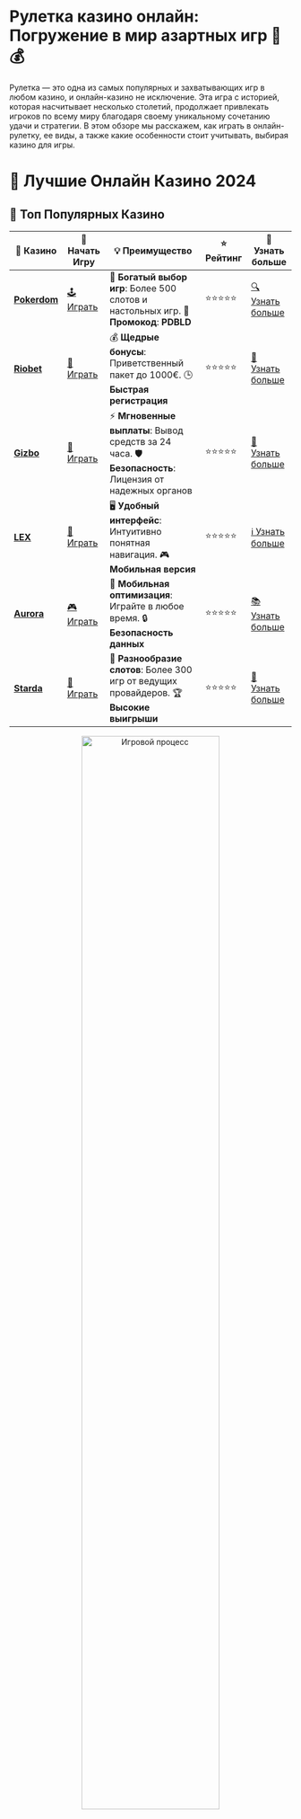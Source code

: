 # **Рулетка казино онлайн: Погружение в мир азартных игр 🎡💰**

Рулетка — это одна из самых популярных и захватывающих игр в любом казино, и онлайн-казино не исключение. Эта игра с историей, которая насчитывает несколько столетий, продолжает привлекать игроков по всему миру благодаря своему уникальному сочетанию удачи и стратегии. В этом обзоре мы расскажем, как играть в онлайн-рулетку, ее виды, а также какие особенности стоит учитывать, выбирая казино для игры.

# 🎰 Лучшие Онлайн Казино 2024

## 🌟 Топ Популярных Казино

| 🎲 **Казино** | 🔗 **Начать Игру** | 💡 **Преимущество** | ⭐ **Рейтинг** | 🔗 **Узнать больше** |
|--------------|---------------------|---------------------|----------------|----------------------|
| [**Pokerdom**](https://brandplay.link/4k77v2yx) | [🕹️ Играть](https://brandplay.link/4k77v2yx) | 🎉 **Богатый выбор игр**: Более 500 слотов и настольных игр. 🎁 **Промокод**: **PDBLD** | ⭐⭐⭐⭐⭐ | [🔍 Узнать больше](https://brandplay.link/4k77v2yx) |
| [**Riobet**](https://brandplay.link/7xBLTPyj) | [🎰 Играть](https://brandplay.link/7xBLTPyj) | 💰 **Щедрые бонусы**: Приветственный пакет до 1000€. 🕒 **Быстрая регистрация** | ⭐⭐⭐⭐⭐ | [📖 Узнать больше](https://brandplay.link/7xBLTPyj) |
| [**Gizbo**](https://brandplay.link/bprXw4YV) | [🎲 Играть](https://brandplay.link/bprXw4YV) | ⚡ **Мгновенные выплаты**: Вывод средств за 24 часа. 🛡️ **Безопасность**: Лицензия от надежных органов | ⭐⭐⭐⭐⭐ | [📝 Узнать больше](https://brandplay.link/bprXw4YV) |
| [**LEX**](https://brandplay.link/zW4hdDFV) | [🤑 Играть](https://brandplay.link/zW4hdDFV) | 🖥️ **Удобный интерфейс**: Интуитивно понятная навигация. 🎮 **Мобильная версия** | ⭐⭐⭐⭐⭐ | [ℹ️ Узнать больше](https://brandplay.link/zW4hdDFV) |
| [**Aurora**](https://10trafic-stat2.com/click/668546556bcc6313411604bd/6766/13032/subaccount) | [🎮 Играть](https://10trafic-stat2.com/click/668546556bcc6313411604bd/6766/13032/subaccount) | 📱 **Мобильная оптимизация**: Играйте в любое время. 🔒 **Безопасность данных** | ⭐⭐⭐⭐⭐ | [📚 Узнать больше](https://10trafic-stat2.com/click/668546556bcc6313411604bd/6766/13032/subaccount) |
| [**Starda**](https://brandplay.link/fB7xwRFL) | [🎯 Играть](https://brandplay.link/fB7xwRFL) | 🎰 **Разнообразие слотов**: Более 300 игр от ведущих провайдеров. 🏆 **Высокие выигрыши** | ⭐⭐⭐⭐⭐ | [🔎 Узнать больше](https://brandplay.link/fB7xwRFL) |

<div align="center">
    <img src="https://i.pinimg.com/originals/87/9e/b9/879eb9354dd0699582408b68f2e253b2.gif" alt="Игровой процесс" width="70%">
</div>

## 💎 Лучшие Бонусы и Акции

| 🎲 **Казино** | 🔗 **Начать Игру** | 💡 **Преимущество** | ⭐ **Рейтинг** | 🔗 **Узнать больше** |
|--------------|---------------------|---------------------|----------------|----------------------|
| [**Kometa**](https://brandplay.link/8ZymQJV8) | [🎰 Играть](https://brandplay.link/8ZymQJV8) | 🎁 **Эксклюзивные бонусы**: Регулярные акции и промо. 🔄 **Программы лояльности** | ⭐⭐⭐⭐☆ | [🔍 Узнать больше](https://brandplay.link/8ZymQJV8) |
| [**R7**](https://brandplay.link/bMd3Yjsw) | [🕹️ Играть](https://brandplay.link/bMd3Yjsw) | 🕒 **Круглосуточная поддержка**: Всегда на связи. 💸 **Высокие лимиты** | ⭐⭐⭐⭐☆ | [📖 Узнать больше](https://brandplay.link/bMd3Yjsw) |
| [**7K**](https://brandplay.link/BvQyFShp) | [🎲 Играть](https://brandplay.link/BvQyFShp) | 🌟 **Эксклюзивные бонусы**: Только для VIP игроков. 🎉 **Сезонные акции** | ⭐⭐⭐⭐☆ | [📝 Узнать больше](https://brandplay.link/BvQyFShp) |
| [**Kent**](https://brandplay.link/Fv2WP3js) | [🤑 Играть](https://brandplay.link/Fv2WP3js) | 📈 **Высокий RTP**: Более 98%. 💼 **Профессиональная поддержка** | ⭐⭐⭐⭐☆ | [ℹ️ Узнать больше](https://brandplay.link/Fv2WP3js) |
| [**1Xslots**](https://brandplay.link/hSB1khtr) | [🎮 Играть](https://brandplay.link/hSB1khtr) | 🎉 **Множество акций**: Еженедельные бонусы и турниры. 🛡️ **Безопасность** | ⭐⭐⭐⭐☆ | [📚 Узнать больше](https://brandplay.link/hSB1khtr) |
| [**Gama**](https://brandplay.link/j6NMKsDz) | [🎯 Играть](https://brandplay.link/j6NMKsDz) | 🔍 **Интуитивный интерфейс**: Легкость использования. 🏅 **Престижные турниры** | ⭐⭐⭐⭐☆ | [🔎 Узнать больше](https://brandplay.link/j6NMKsDz) |

<div align="center">
    <img src="https://i.pinimg.com/originals/87/9e/b9/879eb9354dd0699582408b68f2e253b2.gif" alt="Игровой процесс" width="70%">
</div>

## 🚀 Быстрые Выигрыши и Поддержка

| 🎲 **Казино** | 🔗 **Начать Игру** | 💡 **Преимущество** | ⭐ **Рейтинг** | 🔗 **Узнать больше** |
|--------------|---------------------|---------------------|----------------|----------------------|
| [**Onion**](https://brandplay.link/zBGRVpQ9) | [🎰 Играть](https://brandplay.link/zBGRVpQ9) | 🤑 **Низкие ставки**: Идеально для начинающих. 🔄 **Быстрые выводы** | ⭐⭐⭐⭐☆ | [🔍 Узнать больше](https://brandplay.link/zBGRVpQ9) |
| [**Чемпион**](https://temon-gter.cfd/go/lRq?p80412p304504pcc44t17455) | [🕹️ Играть](https://temon-gter.cfd/go/lRq?p80412p304504pcc44t17455) | 🏅 **Лояльная программа**: Награды за активность. 🎁 **Ежемесячные бонусы** | ⭐⭐⭐⭐☆ | [📖 Узнать больше](https://temon-gter.cfd/go/lRq?p80412p304504pcc44t17455) |
| [**Vavada**](https://vavadapartner.pro/?promo=ea5c9275-6854-4505-94fc-95ab18221945-linkb2) | [🎲 Играть](https://vavadapartner.pro/?promo=ea5c9275-6854-4505-94fc-95ab18221945-linkb2) | 🚀 **Быстрая регистрация**: Начните играть мгновенно. 🔐 **Безопасные транзакции** | ⭐⭐⭐⭐☆ | [📝 Узнать больше](https://vavadapartner.pro/?promo=ea5c9275-6854-4505-94fc-95ab18221945-linkb2) |
| [**Friends**](https://gofriends.kim/linkb2) | [🤑 Играть](https://gofriends.kim/linkb2) | 🤝 **Социальные игры**: Играйте с друзьями. 🌐 **Мультиплатформенность** | ⭐⭐⭐⭐☆ | [ℹ️ Узнать больше](https://gofriends.kim/linkb2) |
| [**1WIN**](https://brandplay.link/smXVpBbG) | [🎮 Играть](https://brandplay.link/smXVpBbG) | 🏆 **Спортивные ставки**: Широкий выбор видов спорта. 💵 **Высокие коэффициенты** | ⭐⭐⭐⭐☆ | [📚 Узнать больше](https://brandplay.link/smXVpBbG) |
| [**Drip**](https://drp-ircp01.com/c07e6a3db) | [🎯 Играть](https://drp-ircp01.com/c07e6a3db) | 🌐 **Инновационные игры**: Новейшие игровые технологии. 🛡️ **Высокая безопасность** | ⭐⭐⭐⭐☆ | [🔎 Узнать больше](https://drp-ircp01.com/c07e6a3db) |
| [**JoyCasino**](https://rpc30.call2me.pro/?/ru/registration?apkpop=0&partner=p24970p3291217pc98f) | [🎰 Играть](https://rpc30.call2me.pro/?/ru/registration?apkpop=0&partner=p24970p3291217pc98f) | 🎁 **Приятные бонусы**: Ежедневные акции и подарки. 🕹️ **Разнообразие игр** | ⭐⭐⭐⭐☆ | [🔍 Узнать больше](https://rpc30.call2me.pro/?/ru/registration?apkpop=0&partner=p24970p3291217pc98f) |

<div align="center">
    <img src="https://i.pinimg.com/originals/87/9e/b9/879eb9354dd0699582408b68f2e253b2.gif" alt="Игровой процесс" width="70%">
</div>
---

✨ **Выбирайте лучшее казино для себя и наслаждайтесь игрой! Удачи!** ✨
![Рулетка казино](https://i.pinimg.com/originals/a9/29/6e/a9296ea1cf6a7c20a985e593451f0323.png)

### 1. **Что такое онлайн-рулетка?** 🎰

Рулетка — это казино-игра, в которой игроки делают ставки на результат вращения колеса с номерами и цветами. Игра знаменита своей простой, но в то же время увлекательной механикой. В онлайн-казино рулетка работает по тому же принципу, что и в наземных казино, но с возможностью играть в любое время и в любом месте.

#### 1.1 **Основные правила игры в рулетку онлайн** 📜

1. **Ставки**: Игроки могут делать ставки на различные элементы, такие как цвета (красный или черный), четные или нечетные числа, отдельные номера или группы номеров.
2. **Вращение колеса**: В рулетке есть колесо с секторами, на которых указаны числа и цвет. Дилер или генератор случайных чисел (RNG) вращает колесо, и мячик останавливается в одном из секторов.
3. **Выплаты**: В зависимости от того, на что была сделана ставка, игрок может выиграть в разных пропорциях. Например, ставка на отдельное число обычно дает более высокие выплаты.

### 2. **Виды рулетки в онлайн-казино** 🎡

Существует несколько разновидностей рулетки, каждая из которых имеет свои особенности и уникальные правила. Рассмотрим основные виды:

#### 2.1 **Европейская рулетка** 🇪🇺

Европейская рулетка — одна из самых популярных и широко доступных версий в онлайн-казино. Она включает 37 чисел (от 0 до 36), что дает игрокам лучшие шансы на выигрыш по сравнению с другими версиями. В этой рулетке один сектор зеленого цвета (ноль), который делает игру немного сложнее, но и более прибыльной.

#### 2.2 **Американская рулетка** 🇺🇸

Американская рулетка похожа на европейскую, но с одной важной особенностью: в ней есть два нуля (0 и 00), что увеличивает преимущество казино и снижает шансы игрока на победу. Однако она все равно популярна среди любителей рулетки по всему миру.

#### 2.3 **Французская рулетка** 🇫🇷

Французская рулетка имеет те же правила, что и европейская, но с дополнительными ставками, такими как "La Partage" и "En Prison". Эти ставки могут снизить преимущество казино, что делает французскую рулетку еще более привлекательной для игроков.

#### 2.4 **Многокамерная рулетка** 🎥

Многокамерная рулетка — это современная версия игры, где процесс вращения колеса ведется через несколько камер, обеспечивая более живое и динамичное изображение. Эти рулетки часто используются в онлайн-казино с прямыми трансляциями, чтобы создать атмосферу настоящего казино.

#### 2.5 **Рулетка с живым дилером** 👩‍💼

Рулетка с живым дилером — это игра с настоящими крупье, где игроки могут взаимодействовать с ними через видеоконференцию. Это позволяет создать более аутентичную атмосферу и повысить уровень вовлеченности игроков.

### 3. **Как выбрать казино для игры в рулетку?** 🏅

Выбор казино для игры в рулетку онлайн — это важный момент, который определяет качество вашего игрового опыта. Вот несколько факторов, на которые стоит обратить внимание:

#### 3.1 **Лицензия и безопасность** 🔒

Проверьте, имеет ли казино лицензию от авторитетных регулирующих органов, таких как Malta Gaming Authority или UK Gambling Commission. Это гарантирует, что казино работает честно и безопасно.

#### 3.2 **Доступность различных видов рулетки** 🌀

Если вам нравится разнообразие, выбирайте казино, которое предлагает несколько видов рулетки, включая европейскую, французскую и американскую версии. Это даст вам больше возможностей для экспериментов с разными стратегиями.

#### 3.3 **Поддержка разных платёжных систем** 💳

Проверьте, поддерживает ли казино удобные для вас методы пополнения счета и вывода средств. Хорошие казино предлагают разнообразие методов, включая банковские карты, электронные кошельки и криптовалюту.

#### 3.4 **Бонусы и акции** 🎁

Многие онлайн-казино предлагают бонусы и фриспины для новых игроков или для тех, кто делает депозиты. Это отличный способ увеличить свой баланс и получить дополнительные шансы на выигрыш.

### 4. **Стратегии игры в рулетку** 🧠

Хотя рулетка — это игра, основанная на удаче, существует несколько стратегий, которые могут повысить ваши шансы на выигрыш. Вот некоторые из них:

#### 4.1 **Стратегия Мартингейла** 🔄

Это одна из самых известных стратегий в рулетке, основанная на удваивании ставки после каждого проигрыша. В этой стратегии игроки делают ставку на 50/50 (например, на красное или черное) и удваивают её, если проигрывают.

#### 4.2 **Стратегия Пароли** 🔄

В отличие от Мартингейла, в стратегии Пароли игроки увеличивают ставку после каждого выигрыша. Это позволяет играть более агрессивно, когда удача на вашей стороне.

#### 4.3 **Стратегия Фибоначчи** 🔢

Эта стратегия использует знаменитую последовательность Фибоначчи, в которой каждая следующая ставка равна сумме двух предыдущих. Такая стратегия позволяет постепенно наращивать ставки и минимизировать убытки.

#### 4.4 **Стратегия Д’Аламбера** 🔀

Стратегия Д’Аламбера заключается в увеличении ставки на одну единицу после проигрыша и уменьшении на одну единицу после выигрыша. Это более консервативный подход, который помогает игрокам контролировать свой банкролл.

### 5. **Заключение: Почему стоит играть в рулетку онлайн?** 🎉

Онлайн-рулетка — это классическая игра, которая приносит удовольствие и азарт игрокам по всему миру. Она сочетает в себе простоту правил и захватывающий процесс, а различные стратегии и бонусы позволяют улучшить свои шансы на успех. Выбирайте надежное казино, пробуйте разные виды рулетки и наслаждайтесь игрой! 🎡🎉

